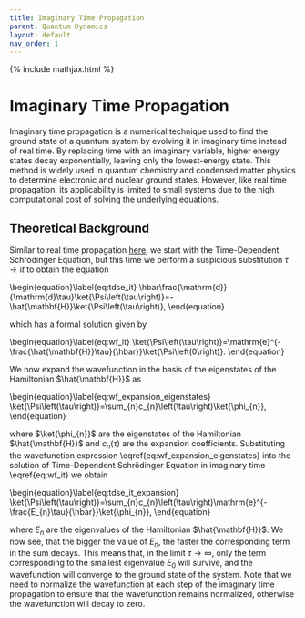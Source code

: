 ```yaml
---
title: Imaginary Time Propagation
parent: Quantum Dynamics
layout: default
nav_order: 1
---
```

{% include mathjax.html %}

# Imaginary Time Propagation

Imaginary time propagation is a numerical technique used to find the ground state of a quantum system by evolving it in imaginary time instead of real time. By replacing time with an imaginary variable, higher energy states decay exponentially, leaving only the lowest-energy state. This method is widely used in quantum chemistry and condensed matter physics to determine electronic and nuclear ground states. However, like real time propagation, its applicability is limited to small systems due to the high computational cost of solving the underlying equations.

## Theoretical Background

Similar to real time propagation [here](realtimepropagation.html), we start with the Time-Dependent Schrödinger Equation, but this time we perform a suspicious substitution $\tau\rightarrow\mathrm{i}t$ to obtain the equation

\begin{equation}\label{eq:tdse_it}
\hbar\frac{\mathrm{d}}{\mathrm{d}\tau}\ket{\Psi\left(\tau\right)}=-\hat{\mathbf{H}}\ket{\Psi\left(\tau\right)},
\end{equation}

which has a formal solution given by

\begin{equation}\label{eq:wf_it}
\ket{\Psi\left(\tau\right)}=\mathrm{e}^{-\frac{\hat{\mathbf{H}}\tau}{\hbar}}\ket{\Psi\left(0\right)}.
\end{equation}

We now expand the wavefunction in the basis of the eigenstates of the Hamiltonian $\hat{\mathbf{H}}$ as

\begin{equation}\label{eq:wf_expansion_eigenstates}
\ket{\Psi\left(\tau\right)}=\sum_{n}c_{n}\left(\tau\right)\ket{\phi_{n}},
\end{equation}

where $\ket{\phi_{n}}$ are the eigenstates of the Hamiltonian $\hat{\mathbf{H}}$ and $c_{n}\left(\tau\right)$ are the expansion coefficients. Substituting the wavefunction expression \eqref{eq:wf_expansion_eigenstates} into the solution of Time-Dependent Schrödinger Equation in imaginary time \eqref{eq:wf_it} we obtain

\begin{equation}\label{eq:tdse_it_expansion}
\ket{\Psi\left(\tau\right)}=\sum_{n}c_{n}\left(\tau\right)\mathrm{e}^{-\frac{E_{n}\tau}{\hbar}}\ket{\phi_{n}},
\end{equation}

where $E_{n}$ are the eigenvalues of the Hamiltonian $\hat{\mathbf{H}}$. We now see, that the bigger the value of $E_n$, the faster the corresponding term in the sum decays. This means that, in the limit $\tau\rightarrow\infty$, only the term corresponding to the smallest eigenvalue $E_{0}$ will survive, and the wavefunction will converge to the ground state of the system. Note that we need to normalize the wavefunction at each step of the imaginary time propagation to ensure that the wavefunction remains normalized, otherwise the wavefunction will decay to zero.
